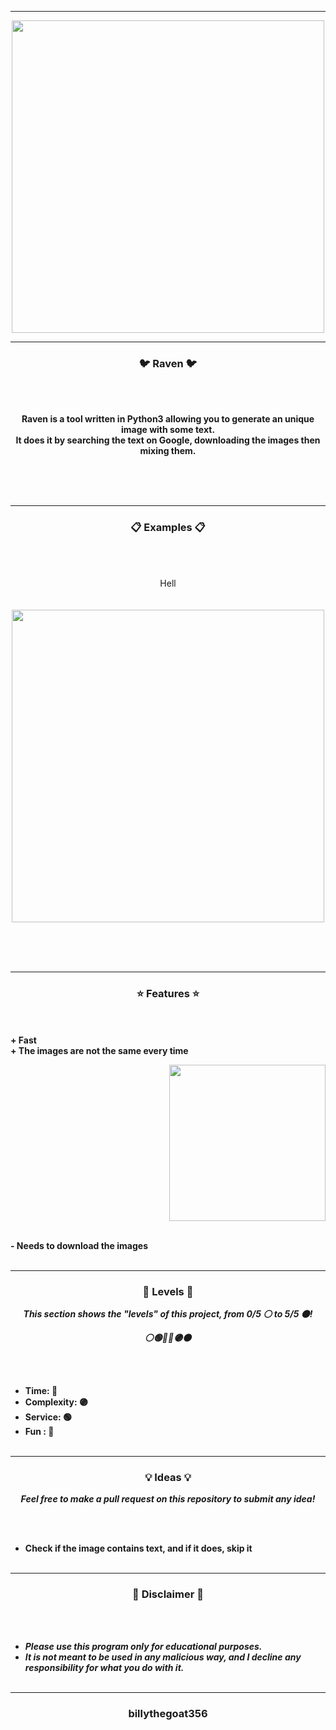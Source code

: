 -----

<p align="center">
<img src="https://repository-images.githubusercontent.com/430785499/19c2d9aa-8567-42f3-828a-db3afee480ad", width="500", height="500">
</p>

-----

### <p align="center">🐦 Raven 🐦</p>

<br><br>
<p align="center">
<strong>
Raven is a tool written in Python3 allowing you to generate an unique image with some text.
<br>
It does it by searching the text on Google, downloading the images then mixing them.
<br><br><br>
</strong>
</p>
<br>

-----

### <p align="center">📋 Examples 📋</p>

<br><br>
<p align="center">
Hell
<br><br><br>
<img src="https://cdn.discordapp.com/attachments/906274480685469776/912830496554246164/font.jpg" width="500", height="500">
</p>
<br><br><br>

-----

### <p align="center">⭐ Features ⭐</p>

<br><br>
<strong>+ Fast</strong>
<br>
<strong>+ The images are not the same every time</strong>
<br>

<p align="right">
<img src="https://repository-images.githubusercontent.com/430785499/19c2d9aa-8567-42f3-828a-db3afee480ad" width="250", height="250">
</p>

<br>
<strong>- Needs to download the images</strong>
<br><br>

-----

### <p align="center">🎯 Levels 🎯</p>

<p align="center"><strong><i>This section shows the "levels" of this project, from 0/5 ⚪ to 5/5 ⚫!</i></strong</p>
<p align="center"><strong><i>⚪🟢🔵🔴🟣⚫</i></strong</p>

<br><br>
* Time: 🔵
* Complexity: 🟣
* Service: 🟢
* Fun : 🔴
<br><br>

-----

### <p align="center">💡 Ideas 💡</p>

<p align="center"><strong><i>Feel free to make a pull request on this repository to submit any idea!</i></strong</p>

<br><br>
* Check if the image contains text, and if it does, skip it
<br><br>
  
-----

### <p align="center">📌 Disclaimer 📌</p>

<br><br>
* ***Please use this program only for educational purposes.***
* ***It is not meant to be used in any malicious way, and I decline any responsibility for what you do with it.***
<br><br>

-----

### <p align="center">billythegoat356</p>
